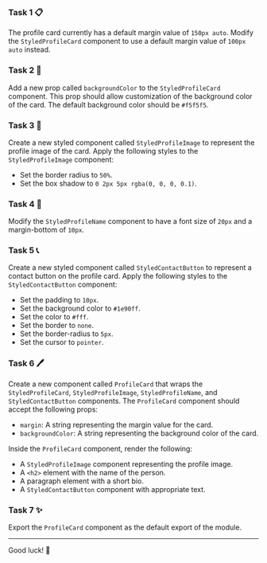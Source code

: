 
### Task 1 📋

The profile card currently has a default margin value of `150px auto`. Modify the `StyledProfileCard` component to use a default margin value of `100px auto` instead.

### Task 2 🎨

Add a new prop called `backgroundColor` to the `StyledProfileCard` component. This prop should allow customization of the background color of the card. The default background color should be `#f5f5f5`.

### Task 3 💼

Create a new styled component called `StyledProfileImage` to represent the profile image of the card. Apply the following styles to the `StyledProfileImage` component:
- Set the border radius to `50%`.
- Set the box shadow to `0 2px 5px rgba(0, 0, 0, 0.1)`.

### Task 4 📝

Modify the `StyledProfileName` component to have a font size of `20px` and a margin-bottom of `10px`.

### Task 5 📞

Create a new styled component called `StyledContactButton` to represent a contact button on the profile card. Apply the following styles to the `StyledContactButton` component:
- Set the padding to `10px`.
- Set the background color to `#1e90ff`.
- Set the color to `#fff`.
- Set the border to `none`.
- Set the border-radius to `5px`.
- Set the cursor to `pointer`.

### Task 6 🖊️

Create a new component called `ProfileCard` that wraps the `StyledProfileCard`, `StyledProfileImage`, `StyledProfileName`, and `StyledContactButton` components. The `ProfileCard` component should accept the following props:
- `margin`: A string representing the margin value for the card.
- `backgroundColor`: A string representing the background color of the card.

Inside the `ProfileCard` component, render the following:
- A `StyledProfileImage` component representing the profile image.
- A `<h2>` element with the name of the person.
- A paragraph element with a short bio.
- A `StyledContactButton` component with appropriate text.

### Task 7 ✨

Export the `ProfileCard` component as the default export of the module.

---





Good luck! 🚀

